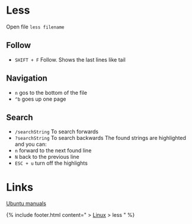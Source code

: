 # Less
Open file `less filename`

## Follow
* `SHIFT + F`	Follow. Shows the last lines like tail

## Navigation
* `n` gos to the bottom of the file
* `^b` goes up one page

## Search
* `/searchString` To search forwards
* `?searchString` To search backwards
The found strings are highlighted and you can:
* `n` forward to the next found line
* `N` back to the previous line
* `ESC + u` turn off the highlights

# Links
[Ubuntu manuals](http://manpages.ubuntu.com/manpages/wily/man1/less.1.html)

{% include footer.html content=" > [Linux](/linux) > less " %}